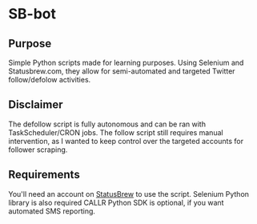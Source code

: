 # SB-bot

## Purpose
Simple Python scripts made for learning purposes. Using Selenium and Statusbrew.com, they allow for semi-automated and targeted Twitter follow/defolow activities.

## Disclaimer
The defollow script is fully autonomous and can be ran with TaskScheduler/CRON jobs.
The follow script still requires manual intervention, as I wanted to keep control over the targeted accounts for follower scraping.

## Requirements
You'll need an account on [StatusBrew](https://www.statusBrew.com) to use the script.
Selenium Python library is also required
CALLR Python SDK is optional, if you want automated SMS reporting.
